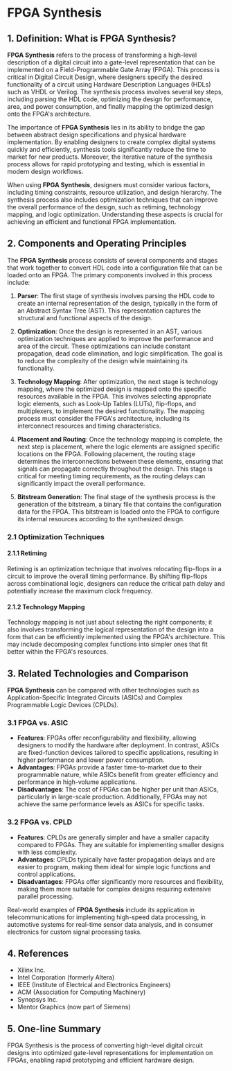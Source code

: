 # FPGA Synthesis

## 1. Definition: What is **FPGA Synthesis**?
**FPGA Synthesis** refers to the process of transforming a high-level description of a digital circuit into a gate-level representation that can be implemented on a Field-Programmable Gate Array (FPGA). This process is critical in Digital Circuit Design, where designers specify the desired functionality of a circuit using Hardware Description Languages (HDLs) such as VHDL or Verilog. The synthesis process involves several key steps, including parsing the HDL code, optimizing the design for performance, area, and power consumption, and finally mapping the optimized design onto the FPGA's architecture.

The importance of **FPGA Synthesis** lies in its ability to bridge the gap between abstract design specifications and physical hardware implementation. By enabling designers to create complex digital systems quickly and efficiently, synthesis tools significantly reduce the time to market for new products. Moreover, the iterative nature of the synthesis process allows for rapid prototyping and testing, which is essential in modern design workflows.

When using **FPGA Synthesis**, designers must consider various factors, including timing constraints, resource utilization, and design hierarchy. The synthesis process also includes optimization techniques that can improve the overall performance of the design, such as retiming, technology mapping, and logic optimization. Understanding these aspects is crucial for achieving an efficient and functional FPGA implementation.

## 2. Components and Operating Principles
The **FPGA Synthesis** process consists of several components and stages that work together to convert HDL code into a configuration file that can be loaded onto an FPGA. The primary components involved in this process include:

1. **Parser**: The first stage of synthesis involves parsing the HDL code to create an internal representation of the design, typically in the form of an Abstract Syntax Tree (AST). This representation captures the structural and functional aspects of the design.

2. **Optimization**: Once the design is represented in an AST, various optimization techniques are applied to improve the performance and area of the circuit. These optimizations can include constant propagation, dead code elimination, and logic simplification. The goal is to reduce the complexity of the design while maintaining its functionality.

3. **Technology Mapping**: After optimization, the next stage is technology mapping, where the optimized design is mapped onto the specific resources available in the FPGA. This involves selecting appropriate logic elements, such as Look-Up Tables (LUTs), flip-flops, and multiplexers, to implement the desired functionality. The mapping process must consider the FPGA's architecture, including its interconnect resources and timing characteristics.

4. **Placement and Routing**: Once the technology mapping is complete, the next step is placement, where the logic elements are assigned specific locations on the FPGA. Following placement, the routing stage determines the interconnections between these elements, ensuring that signals can propagate correctly throughout the design. This stage is critical for meeting timing requirements, as the routing delays can significantly impact the overall performance.

5. **Bitstream Generation**: The final stage of the synthesis process is the generation of the bitstream, a binary file that contains the configuration data for the FPGA. This bitstream is loaded onto the FPGA to configure its internal resources according to the synthesized design.

### 2.1 Optimization Techniques
#### 2.1.1 Retiming
Retiming is an optimization technique that involves relocating flip-flops in a circuit to improve the overall timing performance. By shifting flip-flops across combinational logic, designers can reduce the critical path delay and potentially increase the maximum clock frequency.

#### 2.1.2 Technology Mapping
Technology mapping is not just about selecting the right components; it also involves transforming the logical representation of the design into a form that can be efficiently implemented using the FPGA's architecture. This may include decomposing complex functions into simpler ones that fit better within the FPGA's resources.

## 3. Related Technologies and Comparison
**FPGA Synthesis** can be compared with other technologies such as Application-Specific Integrated Circuits (ASICs) and Complex Programmable Logic Devices (CPLDs). 

### 3.1 FPGA vs. ASIC
- **Features**: FPGAs offer reconfigurability and flexibility, allowing designers to modify the hardware after deployment. In contrast, ASICs are fixed-function devices tailored to specific applications, resulting in higher performance and lower power consumption.
- **Advantages**: FPGAs provide a faster time-to-market due to their programmable nature, while ASICs benefit from greater efficiency and performance in high-volume applications.
- **Disadvantages**: The cost of FPGAs can be higher per unit than ASICs, particularly in large-scale production. Additionally, FPGAs may not achieve the same performance levels as ASICs for specific tasks.

### 3.2 FPGA vs. CPLD
- **Features**: CPLDs are generally simpler and have a smaller capacity compared to FPGAs. They are suitable for implementing smaller designs with less complexity.
- **Advantages**: CPLDs typically have faster propagation delays and are easier to program, making them ideal for simple logic functions and control applications.
- **Disadvantages**: FPGAs offer significantly more resources and flexibility, making them more suitable for complex designs requiring extensive parallel processing.

Real-world examples of **FPGA Synthesis** include its application in telecommunications for implementing high-speed data processing, in automotive systems for real-time sensor data analysis, and in consumer electronics for custom signal processing tasks.

## 4. References
- Xilinx Inc.
- Intel Corporation (formerly Altera)
- IEEE (Institute of Electrical and Electronics Engineers)
- ACM (Association for Computing Machinery)
- Synopsys Inc.
- Mentor Graphics (now part of Siemens)

## 5. One-line Summary
FPGA Synthesis is the process of converting high-level digital circuit designs into optimized gate-level representations for implementation on FPGAs, enabling rapid prototyping and efficient hardware design.